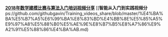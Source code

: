 [**2018年数学建模比赛与算法入门培训视频分享**](https://github.com/githubgavin/Training_videos_share/blob/master/2018%E5%B9%B4%E6%95%B0%E5%AD%A6%E5%BB%BA%E6%A8%A1%E6%AF%94%E8%B5%9B%E4%B8%8E%E7%AE%97%E6%B3%95%E5%85%A5%E9%97%A8%E5%9F%B9%E8%AE%AD%E8%A7%86%E9%A2%91.md)
[[**智能从入门到实践视频分**ps://github.com/githubgavin/Training_videos_share/blob/master/%E4%BA%BA%E5%B7%A5%E6%99%BA%E8%83%BD%E4%BB%8E%E5%85%A5%E9%97%A8%E5%88%B0%E5%AE%9E%E8%B7%B5%E8%A7%86%E9%A2%91%E5%88%86%E4%BA%AB.md)
